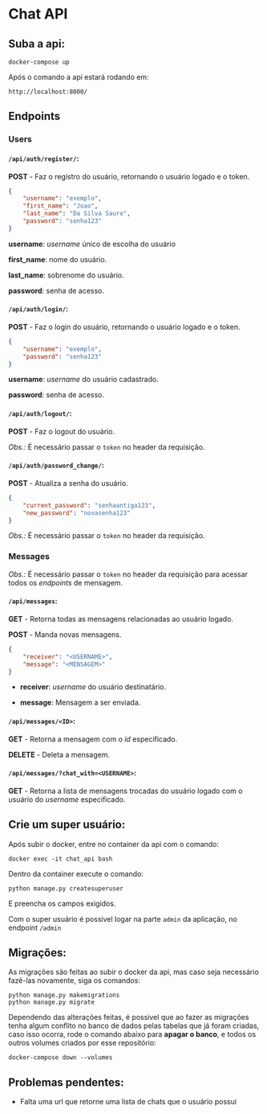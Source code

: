 # Chat API

## Suba a api:

```
docker-compose up
```

Após o comando a api estará rodando em:

```
http://localhost:8000/
```

## Endpoints

### Users

#### `/api/auth/register/`:

**POST** - Faz o registro do usuário, retornando o usuário logado e o token.

```json
{
    "username": "exemplo",
    "first_name": "Joao",
    "last_name": "Da Silva Sauro",
    "password": "senha123"
}
```

**username**: *username* único de escolha do usuário

**first_name**: nome do usuário.

**last_name**: sobrenome do usuário.

**password**: senha de acesso.


#### `/api/auth/login/`:

**POST** - Faz o login do usuário, retornando o usuário logado e o token.

```json
{
    "username": "exemplo",
    "password": "senha123"
}
```

**username**: *username* do usuário cadastrado.

**password**: senha de acesso.


#### `/api/auth/logout/`:

**POST** - Faz o logout do usuário.

*Obs.:* É necessário passar o `token` no header da requisição.


#### `/api/auth/password_change/`:

**POST** - Atualiza a senha do usuário.

```json
{
    "current_password": "senhaantiga123",
    "new_password": "novasenha123"
}
```

*Obs.:* É necessário passar o `token` no header da requisição.

### Messages

*Obs.:* É necessário passar o `token` no header da requisição para acessar todos os *endpoints* de mensagem.

#### `/api/messages`: 

**GET** - Retorna todas as mensagens relacionadas ao usuário logado.  

**POST** - Manda novas mensagens.  

```json
{
    "receiver": "<USERNAME>",
    "message": "<MENSAGEM>"
}
```

* **receiver**: *username* do usuário destinatário.

* **message**: Mensagem a ser enviada.


#### `/api/messages/<ID>`:

**GET** - Retorna a mensagem com o *id* especificado.

**DELETE** - Deleta a mensagem.


#### `/api/messages/?chat_with=<USERNAME>`: 

**GET** - Retorna a lista de mensagens trocadas do usuário logado com o usuário do *username* especificado.


## Crie um super usuário:

Após subir o docker, entre no container da api com o comando:

```
docker exec -it chat_api bash
```

Dentro da container execute o comando:

```
python manage.py createsuperuser
```

E preencha os campos exigidos.

Com o super usuário é possivel logar na parte `admin` da aplicação, no endpoint `/admin`

## Migrações:

As migrações são feitas ao subir o docker da api, mas caso seja necessário fazê-las novamente, siga os comandos:

```
python manage.py makemigrations
python manage.py migrate
```

Dependendo das alterações feitas, é possivel que ao fazer as migrações tenha algum conflito no banco de dados pelas tabelas que já foram criadas, caso isso ocorra, rode o comando abaixo para **apagar o banco**, e todos os outros volumes criados por esse repositório:

```
docker-compose down --volumes
```

## Problemas pendentes:

- Falta uma url que retorne uma lista de chats que o usuário possui
